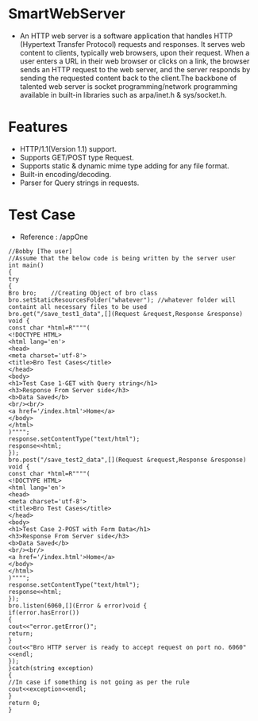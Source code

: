 # SmartWebServer
* An HTTP web server is a software application that handles HTTP (Hypertext Transfer Protocol) requests and responses. It serves web content to clients, typically web browsers, upon their request. When a user enters a URL in their web browser or clicks on a link, the browser sends an HTTP request to the web server, and the server responds by sending the requested content back to the client.The backbone of talented web server is socket programming/network programming available in built-in libraries such as arpa/inet.h & sys/socket.h.
# Features
* HTTP/1.1(Version 1.1) support.
* Supports GET/POST type Request.
* Supports static & dynamic mime type adding for any file format.
* Built-in encoding/decoding.
* Parser for Query strings in requests.
# Test Case
* Reference : /appOne 
```
//Bobby [The user]  
//Assume that the below code is being written by the server user
int main()
{
try
{
Bro bro;    //Creating Object of bro class
bro.setStaticResourcesFolder("whatever"); //whatever folder will containt all necessary files to be used
bro.get("/save_test1_data",[](Request &request,Response &response) void {
const char *html=R""""(
<!DOCTYPE HTML>
<html lang='en'>
<head>
<meta charset='utf-8'>
<title>Bro Test Cases</title>
</head>
<body>
<h1>Test Case 1-GET with Query string</h1>
<h3>Response From Server side</h3>
<b>Data Saved</b>
<br/><br/>
<a href='/index.html'>Home</a>
</body>
</html>
)"""";
response.setContentType("text/html");
response<<html;
});
bro.post("/save_test2_data",[](Request &request,Response &response) void {
const char *html=R""""(
<!DOCTYPE HTML>
<html lang='en'>
<head>
<meta charset='utf-8'>
<title>Bro Test Cases</title>
</head>
<body>
<h1>Test Case 2-POST with Form Data</h1>
<h3>Response From Server side</h3>
<b>Data Saved</b>
<br/><br/>
<a href='/index.html'>Home</a>
</body>
</html>
)"""";
response.setContentType("text/html");
response<<html;
});
bro.listen(6060,[](Error & error)void {
if(error.hasError())
{
cout<<"error.getError()";
return;
}
cout<<"Bro HTTP server is ready to accept request on port no. 6060"<<endl;
});
}catch(string exception)
{
//In case if something is not going as per the rule
cout<<exception<<endl;
}
return 0;
}
